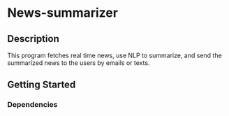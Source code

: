 # News-summarizer

## Description
This program fetches real time news, use NLP to summarize, and send the summarized news to the users by emails or texts.

## Getting Started
### Dependencies
